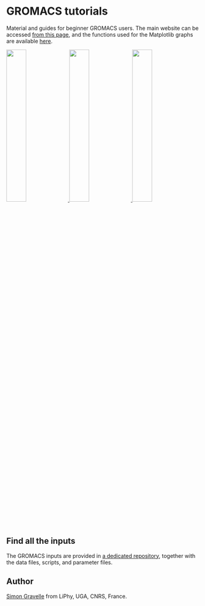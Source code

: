 # GROMACS tutorials

Material and guides for beginner GROMACS users.
The main website can be accessed [from this page](https://gromacstutorials.github.io/),
and the functions used for the Matplotlib graphs are available [here](https://github.com/simongravelle/pyplot-perso).

<p float="left">
    <a href="https://gromacstutorials.github.io/doc-sphinx/build/html/tutorials/bulksolution.html">
        <img src="https://github.com/gromacstutorials/gromacstutorials.github.io/blob/version2.0/docs/doc-sphinx/source/tutorials/figures/level1/bulk-solution/avatar-gromacs.png?raw=true" width="32%" />
    </a>
    <a href="https://gromacstutorials.github.io/doc-sphinx/build/html/tutorials/stretchingpolymer.html">
        <img src="https://github.com/gromacstutorials/gromacstutorials.github.io/blob/version2.0/docs/doc-sphinx/source/tutorials/figures/level2/stretching-a-polymer/avatar.png" width="32%" />
    </a>
    <a href="https://gromacstutorials.github.io/doc-sphinx/build/html/tutorials/solvationenergy.html">
        <img src="https://github.com/gromacstutorials/gromacstutorials.github.io/blob/version2.0/docs/doc-sphinx/source/tutorials/figures/level3/solvation-energy/no-field-dark.png" width="32%" />
    </a>
</p>

## Find all the inputs

The GROMACS inputs are provided in [a dedicated repository](https://github.com/gromacstutorials/gromacstutorials-inputs),
together with the data files, scripts, and parameter files.

## Author

[Simon Gravelle](https://github.com/simongravelle) from LiPhy, UGA, CNRS, France.
